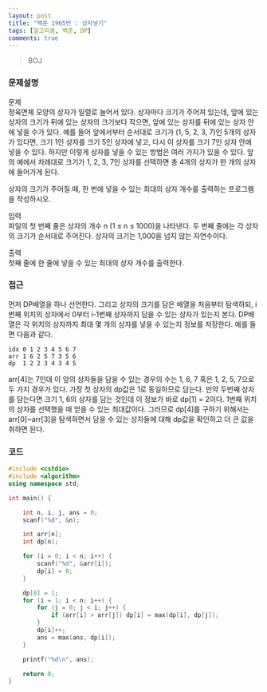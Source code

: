```yaml
---
layout: post
title: "백준 1965번 : 상자넣기"
tags: [알고리즘, 백준, DP]
comments: true
---
```


> BOJ  

### 문제설명  
문제  
정육면체 모양의 상자가 일렬로 늘어서 있다. 상자마다 크기가 주어져 있는데, 앞에 있는 상자의 크기가 뒤에 있는 상자의 크기보다 작으면, 앞에 있는 상자를 뒤에 있는 상자 안에 넣을 수가 있다. 예를 들어 앞에서부터 순서대로 크기가 (1, 5, 2, 3, 7)인 5개의 상자가 있다면, 크기 1인 상자를 크기 5인 상자에 넣고, 다시 이 상자를 크기 7인 상자 안에 넣을 수 있다. 하지만 이렇게 상자를 넣을 수 있는 방법은 여러 가지가 있을 수 있다. 앞의 예에서 차례대로 크기가 1, 2, 3, 7인 상자를 선택하면 총 4개의 상자가 한 개의 상자에 들어가게 된다.  

상자의 크기가 주어질 때, 한 번에 넣을 수 있는 최대의 상자 개수를 출력하는 프로그램을 작성하시오.  

입력  
파일의 첫 번째 줄은 상자의 개수 n (1 ≤ n ≤ 1000)을 나타낸다. 두 번째 줄에는 각 상자의 크기가 순서대로 주어진다. 상자의 크기는 1,000을 넘지 않는 자연수이다.  

출력  
첫째 줄에 한 줄에 넣을 수 있는 최대의 상자 개수를 출력한다.  

### 접근  
먼저 DP배열을 하나 선언한다. 그리고 상자의 크기를 담은 배열을 처음부터 탐색하되, i번째 위치의 상자에서 0부터 i-1번째 상자까지 담을 수 있는 상자가 있는지 본다. DP배열은 각 위치의 상자까지 최대 몇 개의 상자를 넣을 수 있는지 정보를 저장한다. 예를 들면 다음과 같다.  
~~~
idx 0 1 2 3 4 5 6 7
arr 1 6 2 5 7 3 5 6
dp  1 2 2 3 4 3 4 5
~~~

arr[4]는 7인데 이 앞의 상자들을 담을 수 있는 경우의 수는 1, 6, 7 혹은 1, 2, 5, 7으로 두 가지 경우가 있다. 가장 첫 상자의 dp값은 1로 동일하므로 담는다. 만약 두번째 상자를 담는다면 크기 1, 6의 상자를 담는 것인데 이 정보가 바로 dp[1] = 2이다. 1번째 위치의 상자를 선택했을 때 얻을 수 있는 최대값이다. 그러므로 dp[4]를 구하기 위해서는 arr[0]~arr[3]을 탐색하면서 담을 수 있는 상자들에 대해 dp값을 확인하고 더 큰 값을 취하면 된다.  

### 코드  
~~~c++
#include <cstdio>
#include <algorithm>
using namespace std;

int main() {

    int n, i, j, ans = 0;
    scanf("%d", &n);

    int arr[n];
    int dp[n];

    for (i = 0; i < n; i++) {
        scanf("%d", &arr[i]);
        dp[i] = 0;
    }

    dp[0] = 1;
    for (i = 1; i < n; i++) {
        for (j = 0; j < i; j++) {
            if (arr[i] > arr[j]) dp[i] = max(dp[i], dp[j]);
        }
        dp[i]++;
        ans = max(ans, dp[i]);
    }

    printf("%d\n", ans);

    return 0;
}
~~~
